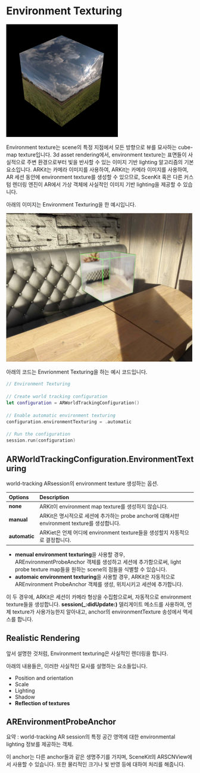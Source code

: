 # Environment Texturing #

<img src='./assets/cubeImage.png' width='300'>

Environment texture는 scene의 특정 지점에서 모든 방향으로 뷰를 묘사하는 cube-map texture입니다. 3d asset rendering에서, environment texture는 표면들이 사실적으로 주변 환경으로부터 빛을 반사할 수 있는 이미지 기반 lighting 알고리즘의 기본 요소입니다. ARKit는 카메라 이미지를 사용하여, ARKit는 카메라 이미지를 사용하여, AR 세션 동안에 environment texture를 생성할 수 있으므로, ScenKit 혹은 다른 커스텀 렌더링 엔진이 AR에서 가상 객체에 사실적인 이미지 기반 lighting을 제공할 수 있습니다.


아래의 이미지는 Environment Texturing을 한 예시입니다.


<img src='./assets/environmentTexturingExample.png' width='500'>

아래의 코드는 Envrionment Texturing을 하는 예시 코드입니다.

```swift
// Environment Texturing

// Create world tracking configuration
let configuration = ARWorldTrackingConfiguration()

// Enable automatic environment texturing
configuration.environmentTexturing = .automatic

// Run the configuration
session.run(configuration)
```


## ARWorldTrackingConfiguration.EnvironmentTexturing ##

world-tracking ARsession의 environment texture 생성하는 옵션.

| Options | Description |
|:--------|:--------|
|**none** | ARKit이 environment map texture를 생성하지 않습니다.|
|**manual** | ARKit은 명시적으로 세션에 추가하는 probe anchor에 대해서만 environment texture를 생성합니다.|
|**automatic** | ARKiet은 언제 어디에 environment texture들을 생성할지 자동적으로 결정합니다.|

- **menual environment texturing**을 사용할 경우, AREnvironmentProbeAnchor 객체를 생성하고 세션에 추가함으로써, light probe texture map들을 원하는 scene의 점들을 식별할 수 있습니다.
- **automaic environment texturing**을 사용할 경우, ARKit은 자동적으로 AREnvironment ProbeAnchor 객체를 생성, 위치시키고 세션에 추가합니다.

이 두 경우에, ARKit은 세션이 카메라 형상을 수집함으로써, 자동적으로 environment texture들을 생성합니다. **session(_:didUpdate:)** 델리게이트 메소드를 사용하여, 언제 texture가 사용가능한지 알아내고, anchor의 environmentTexture 송성에서 액세스를 합니다.

## Realistic Rendering ##

앞서 설명한 것처럼, Environment texturing은 사실적인 렌더링을 합니다.

아래의 내용들은, 이러한 사실적인 묘사를 설명하는 요소들입니다.

- Position and orientation
- Scale
- Lighting
- Shadow
- **Reflection of textures**


## AREnvironmentProbeAnchor ##

요약 : world-tracking AR session의 특정 공간 영역에 대한 environmental lighting 정보를 제공하는 객체.

이 anchor는 다른 anchor들과 같은 생명주기를 가지며, SceneKit의 ARSCNView에서 사용할 수 있습니다. 또한 물리적인 크기나 빛 반영 등에 대하여 처리를 해줍니다.

